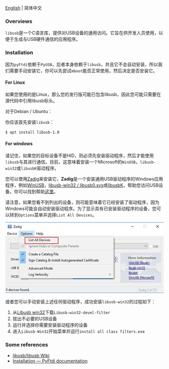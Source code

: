 [English](how_to_install_libusb.md) | 简体中文

### Overviews

`libusb`是一个C语言库，提供对USB设备的通用访问。它旨在供开发人员使用，以便于生成与USB硬件通信的应用程序。

### Installation

因为`pyFtdi`依赖于`PyUSB`，后者本身依赖于`libusb`，并且它不会自动安装，所以我们需要手动安装它，你可以先尝试`mboot`能否正常使用，然后决定是否安装它。

#### For Linux

如果您使用的是Linux，那么您的发行版可能已包含libusb，因此您可能只需要在源代码中引用libusb标头。

对于Debian / Ubuntu：

你应该首先安装`libusb`：

```sh
$ apt install libusb-1.0
```

#### For windows

请记住，如果您的目标设备不是HID，则必须先安装驱动程序，然后才能使用`libusb`与其进行通信。目前，这意味着安装一个Microsoft的`WinUSB`，`libusb-win32`或`libusbK`驱动程序。

您可以使用[Zadig][1]来安装它，**Zadig**是一个安装通用USB驱动程序的Windows应用程序，例如[WinUSB][3]，[libusb-win32 / libusb0.sys][4]或[libusbK][5]，帮助您访问USB设备。你可以找到帮助[这里][2]。

请注意，如果您看不到列出的设备，则可能意味着它已经安装了驱动程序，因为Windows可能会自动安装驱动程序。为了显示具有已安装驱动程序的设备，您可以转到`Options`菜单并选择`List All Devices`。

![Zadig](.\image\Zadig.jpg)

或者您可以手动安装上述任何驱动程序，成功安装`libusb-win32`的过程如下：

1. 从[Libusb win32][6]下载`Libusb-win32-devel-filter`
2. 拔出不必要的USB设备
3. 运行并选择你需要安装驱动程序的设备
4. 进入`Libusb-Win32`开始菜单并运行`install all class filters.exe`

### Some references

* [libusb/libusb Wiki](https://github.com/libusb/libusb/wiki)
* [Installation — PyFtdi documentation](https://eblot.github.io/pyftdi/installation.html)

[1]:https://zadig.akeo.ie/
[2]:https://github.com/pbatard/libwdi/wiki/Zadig
[3]:https://docs.microsoft.com/en-us/windows-hardware/drivers/usbcon/winusbs
[4]:https://sourceforge.net/p/libusb-win32/wiki/Home/
[5]:http://libusbk.sourceforge.net/UsbK3/
[6]:https://sourceforge.net/projects/libusb-win32/files/libusb-win32-releases/
